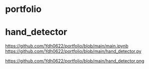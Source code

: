 # portfolio

# hand_detector
https://github.com/Ydh0622/portfolio/blob/main/main.ipynb
https://github.com/Ydh0622/portfolio/blob/main/hand_detector.py

https://github.com/Ydh0622/portfolio/blob/main/hand_detector.png

#
